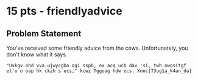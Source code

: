 # 15 pts - friendlyadvice
## Problem Statement

You've received some friendly advice from the cows. Unfortunately, you don't know what it says.

```
"Uvkgv ohd vva ujwycgbo qqi ssph, ex acq ucb dav 'si, twh nwositgf el'u o oap hk ckzh s ecs," kcwz Tggoag hdw ecs. Xnoc{T3ug1a_k4an_da}
```

